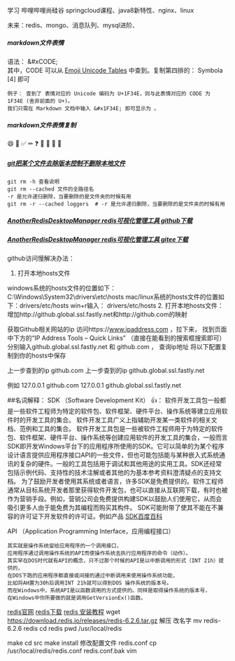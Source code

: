 学习 哔哩哔哩尚硅谷 springcloud课程、java8新特性、nginx、linux

未来：redis、mongo、消息队列、mysql进阶、
##### markdown文件表情

语法： &#xCODE;    
其中，CODE 可以从 [Emoji Unicode Tables](https://apps.timwhitlock.info/emoji/tables/unicode#block-4-enclosed-characters)
中查到。复制第四排的： Symbola [4] 即可

    例子： 查到了 表情对应的 Unicode 编码为 U+1F34E，则与此表情对应的 CODE 为 1F34E (舍弃前面的 U+)。
    我们只需在 Markdown 文档中输入 &#x1F34E; 即可显示为 。
##### markdown文件表情复制
😄
🙋
✅
✏
❓
💪
🐼
👊
💖
##### [git把某个文件去除版本控制不删除本地文件](https://my.oschina.net/yurenzhen/blog/1800790)

    git rm -h 查看说明
    git rm --cached 文件的全路径名
    -r 是允许递归删除，当要删除的是文件夹的时候有用
    git rm -r --cached loggers  # -r 是允许递归删除，当要删除的是文件夹的时候有用

##### [AnotherRedisDesktopManager redis可视化管理工具 github下载](https://github.com/qishibo/AnotherRedisDesktopManager/releases)
##### [AnotherRedisDesktopManager redis可视化管理工具 gitee下载](Gitee：https://gitee.com/qishibo/AnotherRedisDesktopManager/releases)
github访问慢解决办法：

1. 打开本地hosts文件

windows系统的hosts文件的位置如下：
C:\Windows\System32\drivers\etc\hosts
mac/linux系统的hosts文件的位置如下：drivers/etc/hosts
win+r输入： drivers/etc/hosts
2. 打开本地hosts文件：
    增加http://github.global.ssl.fastly.net和http://github.com的映射

获取Github相关网站的ip
访问https://www.ipaddress.com  ，拉下来，
找到页面中下方的“IP Address Tools – Quick Links”
（直接在能看到的搜索框搜索即可）
分别输入github.global.ssl.fastly.net    和   github.com  ，
查询ip地址
将以下配置复制到你的hosts中保存 

上一步查到的ip	github.com
上一步查到的ip	github.global.ssl.fastly.net

例如
127.0.0.1	github.com
127.0.0.1	github.global.ssl.fastly.net


##名词解释：
SDK （Software Development Kit）
👍：
    软件开发工具包一般都是一些软件工程师为特定的软件包、软件框架、硬件平台、操作系统等建立应用软件时的开发工具的集合。
    软件开发工具广义上指辅助开发某一类软件的相关文档、范例和工具的集合。
    软件开发工具包是一些被软件工程师用于为特定的软件包、软件框架、硬件平台、操作系统等创建应用软件的开发工具的集合，一般而言SDK即开发Windows平台下的应用程序所使用的SDK。它可以简单的为某个程序设计语言提供应用程序接口API的一些文件，但也可能包括能与某种嵌入式系统通讯的复杂的硬件。一般的工具包括用于调试和其他用途的实用工具。SDK还经常包括示例代码、支持性的技术注解或者其他的为基本参考资料澄清疑点的支持文档。
    为了鼓励开发者使用其系统或者语言，许多SDK是免费提供的。软件工程师通常从目标系统开发者那里获得软件开发包，也可以直接从互联网下载，有时也被作为营销手段。例如，营销公司会免费提供构建SDK以鼓励人们使用它，从而会吸引更多人由于能免费为其编程而购买其构件。
    SDK可能附带了使其不能在不兼容的许可证下开发软件的许可证。例如产品
[SDK百度百科](https://baike.baidu.com/item/%E8%BD%AF%E4%BB%B6%E5%BC%80%E5%8F%91%E5%B7%A5%E5%85%B7%E5%8C%85/10418833?fromtitle=SDK&fromid=7815680&fr=aladdin)

API （Application Programming Interface，应用编程接口）

    其实就是操作系统留给应用程序的一个调用接口，
    应用程序通过调用操作系统的API而使操作系统去执行应用程序的命令（动作）。
    其实早在DOS时代就有API的概念，只不过那个时候的API是以中断调用的形式（INT 21h）提供的，
    在DOS下跑的应用程序都直接或间接的通过中断调用来使用操作系统功能，
    比如将AH置为30h后调用INT 21h就可以得到DOS 操作系统的版本号。
    而在Windows中，系统API是以函数调用的方式提供的。同样是取得操作系统的版本号，
    在Windows中你所要做的就是调用GetVersionEx()函数。




[redis官网](https://redis.io)
[redis下载](https://redis.io/download)
[redis 安装教程](https://www.cnblogs.com/hunanzp/p/12304622.html)
wget https://download.redis.io/releases/redis-6.2.6.tar.gz
解压
改名字 mv redis-6.2.6 redis
cd redis
pwd            /usr/local/redis

make
cd src
make install
修改配置文件 redis.conf
cp /usr/local/redis/redis.conf redis.conf.bak
vim 



















